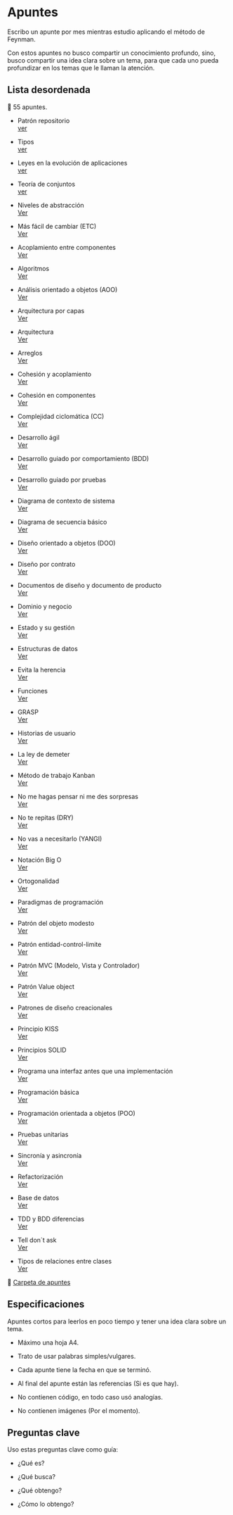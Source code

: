 # Apuntes

Escribo un apunte por mes mientras estudio aplicando el método de Feynman. 

Con estos apuntes no busco compartir un conocimiento profundo, sino, busco compartir una idea clara sobre un tema, para que cada uno pueda profundizar en los temas que le llaman la atención.

## Lista desordenada 

:memo: 55 apuntes.

* Patrón repositorio <br> [ver](apuntes/Patron_repositorio.md)

* Tipos <br> [ver](apuntes/Tipos.md)

* Leyes en la evolución de aplicaciones <br> [ver](apuntes/Leyes_en_la_evolucion_de_aplicaciones.md)

* Teoría de conjuntos <br> [ver](apuntes/Teoria%20de%20conjuntos.md)

* Niveles de abstracción <br> [Ver](apuntes/Niveles%20de%20abstraccion.md)

* Más fácil de cambiar (ETC) <br> [Ver](apuntes/Mas%20facil%20de%20cambiar%20(STR).md)

* Acoplamiento entre componentes <br> [Ver](apuntes/Acoplamiento%20entre%20componentes.md)

* Algoritmos <br> [Ver](apuntes/Algoritmos.md)

* Análisis orientado a objetos (AOO) <br> [Ver](apuntes/Analisis%20orientado%20a%20objetos%20(AOO).md)

* Arquitectura por capas <br> [Ver](apuntes/arquitectura%20por%20capas.md)

* Arquitectura <br> [Ver](apuntes/Arquitectura.md)

* Arreglos <br> [Ver](apuntes/Arreglos.md)

* Cohesión y acoplamiento <br> [Ver](apuntes/Cohesion%20y%20acoplamiento.md)

* Cohesión en componentes <br> [Ver](apuntes/Cohesion%20en%20componentes.md)

* Complejidad ciclomática (CC) <br> [Ver](apuntes/Complejidad%20ciclomatica%20(CC).md)

* Desarrollo ágil <br> [Ver](apuntes/Desarrollo%20agil.md)

* Desarrollo guiado por comportamiento (BDD) <br> [Ver](apuntes/Desarrollo%20guiado%20por%20comportamiento%20(BDD).md)

* Desarrollo guiado por pruebas <br> [Ver](apuntes/Desarrollo%20guiado%20por%20pruevas%20(TDD).md)

* Diagrama de contexto de sistema <br> [Ver](apuntes/Diagrama%20de%20contexto%20de%20sistema.md)

* Diagrama de secuencia básico <br> [Ver](apuntes/Diagrama%20de%20secuencia%20basico.md)

* Diseño orientado a objetos (DOO) <br> [Ver](apuntes/Disenno%20orientado%20a%20objetos%20(DOO).md)

* Diseño por contrato <br> [Ver](apuntes/Disenno%20por%20contrato.md)

* Documentos de diseño y documento de producto <br> [Ver](apuntes/Documentos%20de%20disenno%20y%20documento%20de%20producto.md)

* Dominio y negocio <br> [Ver](apuntes/Dominio%20y%20negocio.md)

* Estado y su gestión <br> [Ver](apuntes/Estado%20y%20su%20gestion.md)

* Estructuras de datos <br> [Ver](apuntes/Estructuras%20de%20datos.md)

* Evita la herencia <br> [Ver](apuntes/Evita%20la%20herencia.md)

* Funciones <br> [Ver](apuntes/Funciones.md)

* GRASP <br> [Ver](apuntes/GRASP.md)

* Historias de usuario <br> [Ver](apuntes/Historias%20de%20usuario.md)

* La ley de demeter <br> [Ver](apuntes/La%20ley%20de%20demeter.md)

* Método de trabajo Kanban <br> [Ver](apuntes/Metodo%20de%20trabajo%20Kanban.md)

* No me hagas pensar ni me des sorpresas <br> [Ver](apuntes/No%20me%20hagas%20pensar%20ni%20me%20des%20sorpresas.md)

* No te repitas (DRY) <br> [Ver](apuntes/No%20te%20repitas%20(DRY).md)

* No vas a necesitarlo (YANGI) <br> [Ver](apuntes/No%20vas%20a%20necesitarlo%20(YANGI).md)

* Notación Big O <br> [Ver](apuntes/Notacion%20Big%20O.md)

* Ortogonalidad <br> [Ver](apuntes/Ortogonalidad.md)

* Paradigmas de programación <br> [Ver](apuntes/Paradigmas%20de%20programacion.md)

* Patrón del objeto modesto <br> [Ver](apuntes/Patron%20del%20objeto%20modesto.md)

* Patrón entidad-control-limite <br> [Ver](apuntes/Patron%20entidad-control-limite.md)

* Patrón MVC (Modelo, Vista y Controlador) <br> [Ver](apuntes/Patron%20MVC%20(Modelo,%20vista%20y%20controlador).md)

* Patrón Value object <br> [Ver](apuntes/Patron%20Value%20object.md)

* Patrones de diseño creacionales <br> [Ver](apuntes/Patrones%20de%20diseño%20creacionales.md)

* Principio KISS <br> [Ver](apuntes/Principio%20KISS.md)

* Principios SOLID <br> [Ver](apuntes/Principios%20SOLID.md)

* Programa una interfaz antes que una implementación <br> [Ver](apuntes/Programa%20una%20interfaz%20antes%20que%20una%20implementacion.md)

* Programación básica <br> [Ver](apuntes/Programacion%20basica.md)

* Programación orientada a objetos (POO) <br> [Ver](apuntes/Programacion%20orientada%20a%20objetos%20(POO).md)

* Pruebas unitarias <br> [Ver](apuntes/Pruevas%20unitarias.md)

* Sincronía y asincronía <br> [Ver](apuntes/Sincronia%20y%20asincronia.md)

* Refactorización <br> [Ver](apuntes/Refactorizacion.md)

* Base de datos <br> [Ver](apuntes/Base%20de%20datos.md)

* TDD y BDD diferencias <br> [Ver](apuntes/TDD%20y%20BDD%20diferencias.md)

* Tell don´t ask <br> [Ver](apuntes/Tell%20dont%20ask.md)

* Tipos de relaciones entre clases <br> [Ver](apuntes/Tipos%20de%20relaciones%20entre%20clases.md)

:pushpin: [Carpeta de apuntes](https://github.com/CiroMirkin/Apuntes/tree/main/apuntes)

## Especificaciones  

Apuntes cortos para leerlos en poco tiempo y tener una idea clara sobre un tema.

* Máximo una hoja A4.

* Trato de usar palabras simples/vulgares.

* Cada apunte tiene la fecha en que se terminó.

* Al final del apunte están las referencias (Si es que hay).

* No contienen código, en todo caso usó analogías.

* No contienen imágenes (Por el momento).

## Preguntas clave

Uso estas preguntas clave como guía:

* ¿Qué es?

* ¿Qué busca?

* ¿Qué obtengo?

* ¿Cómo lo obtengo?